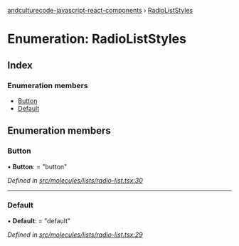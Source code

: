 [andculturecode-javascript-react-components](../README.md) › [RadioListStyles](radioliststyles.md)

# Enumeration: RadioListStyles

## Index

### Enumeration members

* [Button](radioliststyles.md#button)
* [Default](radioliststyles.md#default)

## Enumeration members

###  Button

• **Button**: = "button"

*Defined in [src/molecules/lists/radio-list.tsx:30](https://github.com/AndcultureCode/AndcultureCode.JavaScript.React.Components/blob/059eef4/src/molecules/lists/radio-list.tsx#L30)*

___

###  Default

• **Default**: = "default"

*Defined in [src/molecules/lists/radio-list.tsx:29](https://github.com/AndcultureCode/AndcultureCode.JavaScript.React.Components/blob/059eef4/src/molecules/lists/radio-list.tsx#L29)*
